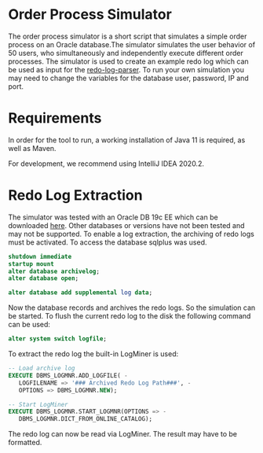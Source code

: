 # Order Process Simulator

The order process simulator is a short script that simulates a simple order process on an Oracle database.The simulator simulates the user behavior of 50 users, who simultaneously and independently execute different order processes.  The simulator is used to create an example redo log which can be used as input for the [redo-log-parser](https://github.com/fyndalf/redo-log-parser).
To run your own simulation you may need to change the variables for the database user, password, IP and port.

# Requirements

In order for the tool to run, a working installation of Java 11 is required, as well as Maven.

For development, we recommend using IntelliJ IDEA 2020.2.

# Redo Log Extraction

The simulator was tested with an Oracle DB 19c EE which can be downloaded [here](https://www.oracle.com/database/technologies). Other databases or versions have not been tested and may not be supported. 
To enable a log extraction, the archiving of redo logs must be activated. To access the database sqlplus was used.

```sql
shutdown immediate
startup mount
alter database archivelog;
alter database open;

alter database add supplemental log data;
```

Now the database records and archives the redo logs. So the simulation can be started.
To flush the current redo log to the disk the following command can be used:


```sql
alter system switch logfile;
```

To extract the redo log the built-in LogMiner is used:

```sql
-- Load archive log 
EXECUTE DBMS_LOGMNR.ADD_LOGFILE( -
   LOGFILENAME => '### Archived Redo Log Path###', -
   OPTIONS => DBMS_LOGMNR.NEW);

-- Start LogMiner
EXECUTE DBMS_LOGMNR.START_LOGMNR(OPTIONS => -
   DBMS_LOGMNR.DICT_FROM_ONLINE_CATALOG);
```

The redo log can now be read via LogMiner. The result may have to be formatted.

